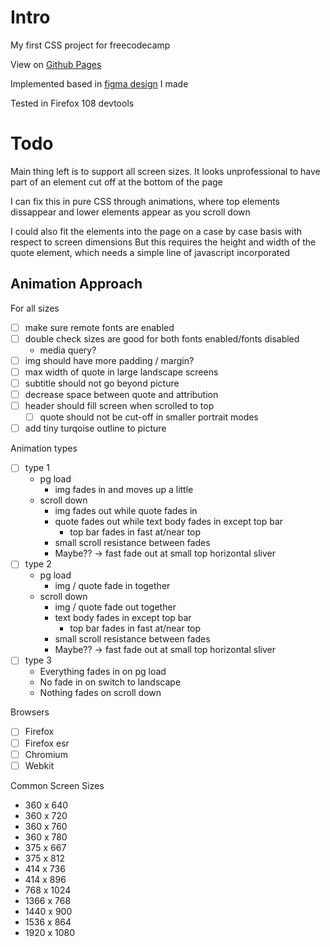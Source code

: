 Intro
=====

My first CSS project for freecodecamp

View on [Github Pages](https://syntapy.github.io/fcc_tribute/)

Implemented based in [figma design](https://www.figma.com/file/V2DberliY6Y7uoZTu7vYsV/Abbas-Effendi-Tribute?node-id=0%3A1&t=DEqw7dAmPYHP0N2k-1) I made

Tested in Firefox 108 devtools

Todo
====

Main thing left is to support all screen sizes. It looks unprofessional to have part of an element cut off at the bottom of the page

I can fix this in pure CSS through animations, where top elements dissappear and lower elements appear as you scroll down

I could also fit the elements into the page on a case by case basis with respect to screen dimensions
But this requires the height and width of the quote element, which needs a simple line of javascript incorporated

Animation Approach
------------------

For all sizes
- [ ] make sure remote fonts are enabled
 - [ ] double check sizes are good for both fonts enabled/fonts disabled
   - media query?
- [ ] img should have more padding / margin?
- [ ] max width of quote in large landscape screens
- [ ] subtitle should not go beyond picture
- [ ] decrease space between quote and attribution
- [ ] header should fill screen when scrolled to top
  - [ ] quote should not be cut-off in smaller portrait modes
- [ ] add tiny turqoise outline to picture

Animation types
- [ ] type 1
  - pg load
    - img fades in and moves up a little
  - scroll down
    - img fades out while quote fades in
    - quote fades out while text body fades in except top bar
      - top bar fades in fast at/near top
    - small scroll resistance between fades
    - Maybe?? -> fast fade out at small top horizontal sliver 
- [ ] type 2
  - pg load
    - img / quote fade in together
  - scroll down
    - img / quote fade out together
    - text body fades in except top bar
      - top bar fades in fast at/near top
    - small scroll resistance between fades
    - Maybe?? -> fast fade out at small top horizontal sliver 
- [ ] type 3
  - Everything fades in on pg load
  - No fade in on switch to landscape
  - Nothing fades on scroll down

Browsers
- [ ] Firefox
- [ ] Firefox esr
- [ ] Chromium
- [ ] Webkit

Common Screen Sizes
- 360 x 640
- 360 x 720
- 360 x 760
- 360 x 780
- 375 x 667
- 375 x 812
- 414 x 736
- 414 x 896
- 768 x 1024
- 1366 x 768
- 1440 x 900
- 1536 x 864
- 1920 x 1080
